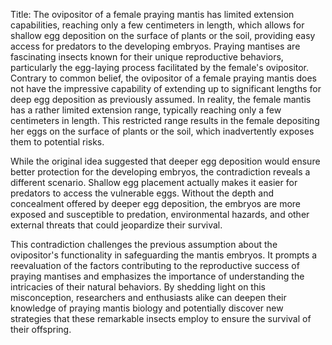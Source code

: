 Title: The ovipositor of a female praying mantis has limited extension capabilities, reaching only a few centimeters in length, which allows for shallow egg deposition on the surface of plants or the soil, providing easy access for predators to the developing embryos.
Praying mantises are fascinating insects known for their unique reproductive behaviors, particularly the egg-laying process facilitated by the female's ovipositor. Contrary to common belief, the ovipositor of a female praying mantis does not have the impressive capability of extending up to significant lengths for deep egg deposition as previously assumed. In reality, the female mantis has a rather limited extension range, typically reaching only a few centimeters in length. This restricted range results in the female depositing her eggs on the surface of plants or the soil, which inadvertently exposes them to potential risks.

While the original idea suggested that deeper egg deposition would ensure better protection for the developing embryos, the contradiction reveals a different scenario. Shallow egg placement actually makes it easier for predators to access the vulnerable eggs. Without the depth and concealment offered by deeper egg deposition, the embryos are more exposed and susceptible to predation, environmental hazards, and other external threats that could jeopardize their survival.

This contradiction challenges the previous assumption about the ovipositor's functionality in safeguarding the mantis embryos. It prompts a reevaluation of the factors contributing to the reproductive success of praying mantises and emphasizes the importance of understanding the intricacies of their natural behaviors. By shedding light on this misconception, researchers and enthusiasts alike can deepen their knowledge of praying mantis biology and potentially discover new strategies that these remarkable insects employ to ensure the survival of their offspring.
